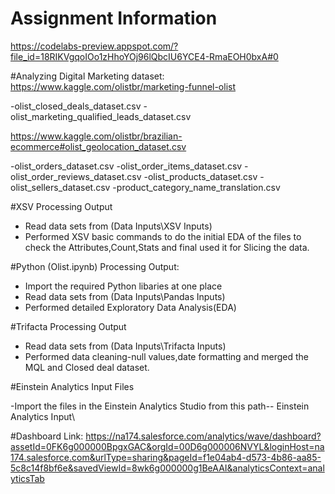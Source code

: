# Assignment Information
https://codelabs-preview.appspot.com/?file_id=18RIKVgqoIOo1zHhoYOj96lQbcIU6YCE4-RmaEOH0bxA#0

#Analyzing Digital Marketing dataset:
https://www.kaggle.com/olistbr/marketing-funnel-olist

-olist_closed_deals_dataset.csv
-olist_marketing_qualified_leads_dataset.csv

https://www.kaggle.com/olistbr/brazilian-ecommerce#olist_geolocation_dataset.csv

-olist_orders_dataset.csv
-olist_order_items_dataset.csv
-olist_order_reviews_dataset.csv
-olist_products_dataset.csv
-olist_sellers_dataset.csv
-product_category_name_translation.csv

#XSV Processing Output

- Read data sets from (Data Inputs\XSV Inputs)
- Performed XSV basic commands to do the initial EDA of the files to check the Attributes,Count,Stats and final used it for Slicing the data.

#Python (Olist.ipynb) Processing Output:

- Import the required Python libaries at one place
- Read data sets from (Data Inputs\Pandas Inputs)
- Performed detailed Exploratory Data Analysis(EDA) 


#Trifacta Processing Output

- Read data sets from (Data Inputs\Trifacta Inputs)
- Performed data cleaning-null values,date formatting and merged the MQL and Closed deal dataset.

#Einstein Analytics Input Files

-Import the files in the Einstein Analytics Studio from this path-- Einstein Analytics Input\

#Dashboard Link:
https://na174.salesforce.com/analytics/wave/dashboard?assetId=0FK6g000000BpgxGAC&orgId=00D6g000006NVYL&loginHost=na174.salesforce.com&urlType=sharing&pageId=f1e04ab4-d573-4b86-aa85-5c8c14f8bf6e&savedViewId=8wk6g000000g1BeAAI&analyticsContext=analyticsTab